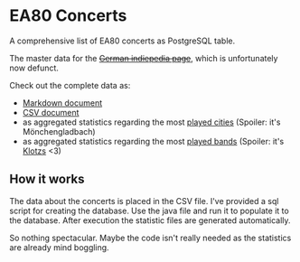 # EA80 Concerts
A comprehensive list of EA80 concerts as PostgreSQL table.

The master data for the ~~[German indiepedia page](http://indiepedia.de/index.php?title=EA80-Konzerte)~~, which is unfortunately now defunct.

Check out the complete data as:
* [Markdown document](./data/ea80concerts.md)
* [CSV document](./data/ea80concerts.csv)
* as aggregated statistics regarding the most [played cities](./data/statistics_Ort.md) (Spoiler: it's Mönchengladbach)
* as aggregated statistics regarding the most [played bands](./data/statistics_Band.md) (Spoiler: it's [Klotzs](https://klotzs.de) <3)

## How it works

The data about the concerts is placed in the CSV file. I've provided a sql script for creating the database.
Use the java file and run it to populate it to the database. After execution the statistic files are generated automatically.

So nothing spectacular. Maybe the code isn't really needed as the statistics are already mind boggling.